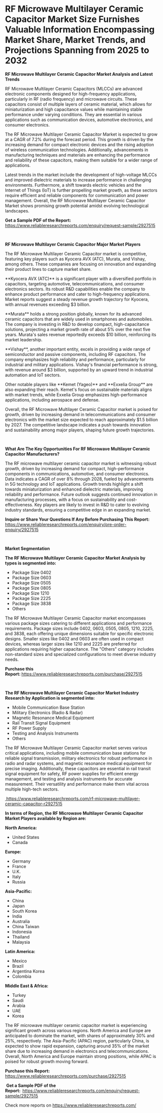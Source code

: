 <p><h1>RF Microwave Multilayer Ceramic Capacitor Market Size Furnishes Valuable Information Encompassing Market Share, Market Trends, and Projections Spanning from 2025 to 2032</h1></p><p><strong>RF Microwave Multilayer Ceramic Capacitor Market Analysis and Latest Trends</strong></p>
<p><p>RF Microwave Multilayer Ceramic Capacitors (MLCCs) are advanced electronic components designed for high-frequency applications, particularly in RF (radio frequency) and microwave circuits. These capacitors consist of multiple layers of ceramic material, which allows for miniaturization and high capacitance values while maintaining stable performance under varying conditions. They are essential in various applications such as communication devices, automotive electronics, and consumer electronics.</p><p>The RF Microwave Multilayer Ceramic Capacitor Market is expected to grow at a CAGR of 7.2% during the forecast period. This growth is driven by the increasing demand for compact electronic devices and the rising adoption of wireless communication technologies. Additionally, advancements in manufacturing techniques and materials are enhancing the performance and reliability of these capacitors, making them suitable for a wider range of applications.</p><p>Latest trends in the market include the development of high-voltage MLCCs and improved dielectric materials to increase performance in challenging environments. Furthermore, a shift towards electric vehicles and the Internet of Things (IoT) is further propelling market growth, as these sectors require efficient and reliable components for communication and power management. Overall, the RF Microwave Multilayer Ceramic Capacitor Market shows promising growth potential amidst evolving technological landscapes.</p></p>
<p><strong>Get a Sample PDF of the Report:&nbsp;</strong> <a href="https://www.reliableresearchreports.com/enquiry/request-sample/2927515?utm_campaign=2243&utm_medium=2&utm_source=Github&utm_content=ia&utm_term=12032025&utm_id=rf-microwave-multilayer-ceramic-capacitor">https://www.reliableresearchreports.com/enquiry/request-sample/2927515</a></p>
<p>&nbsp;</p>
<p><strong>RF Microwave Multilayer Ceramic Capacitor Major Market Players</strong></p>
<p><p>The RF Microwave Multilayer Ceramic Capacitor market is competitive, featuring key players such as Kyocera AVX (ATC), Murata, and Vishay, among others. These companies are focusing on innovation and expanding their product lines to capture market share.</p><p>**Kyocera AVX (ATC)** is a significant player with a diversified portfolio in capacitors, targeting automotive, telecommunications, and consumer electronics sectors. Its robust R&D capabilities enable the company to enhance product performance and cater to high-frequency applications. Market reports suggest a steady revenue growth trajectory for Kyocera, with annual revenues exceeding $3 billion.</p><p>**Murata** holds a strong position globally, known for its advanced ceramic capacitors that are widely used in smartphones and automobiles. The company is investing in R&D to develop compact, high-capacitance solutions, projecting a market growth rate of about 5% over the next five years. Murata's sales revenue reportedly exceeds $10 billion, reinforcing its market leadership.</p><p>**Vishay**, another important entity, excels in providing a wide range of semiconductor and passive components, including RF capacitors. The company emphasizes high reliability and performance, particularly for industrial and military applications. Vishay's financial performance is strong, with revenue around $3 billion, supported by an upward trend in industrial automation and IoT sectors.</p><p>Other notable players like **Kemet (Yageo)** and **Exxelia Group** are also expanding their reach. Kemet's focus on sustainable materials aligns with market trends, while Exxelia Group emphasizes high-performance applications, including aerospace and defense.</p><p>Overall, the RF Microwave Multilayer Ceramic Capacitor market is poised for growth, driven by increasing demand in telecommunications and consumer electronics with the market size expected to reach approximately $1.5 billion by 2027. The competitive landscape indicates a push towards innovation and sustainability among major players, shaping future growth trajectories.</p></p>
<p>&nbsp;</p>
<p><strong>What Are The Key Opportunities For RF Microwave Multilayer Ceramic Capacitor Manufacturers?</strong></p>
<p><p>The RF microwave multilayer ceramic capacitor market is witnessing robust growth, driven by increasing demand for compact, high-performance components in communications, automotive, and consumer electronics. Data indicates a CAGR of over 8% through 2028, fueled by advancements in 5G technology and IoT applications. Growth trends highlight a shift towards miniaturization and enhanced dielectric materials, improving reliability and performance. Future outlook suggests continued innovation in manufacturing processes, with a focus on sustainability and cost-effectiveness. Key players are likely to invest in R&D to cater to evolving industry standards, ensuring a competitive edge in an expanding market.</p></p>
<p><strong>Inquire or Share Your Questions If Any Before Purchasing This Report:</strong> <a href="https://www.reliableresearchreports.com/enquiry/pre-order-enquiry/2927515?utm_campaign=2243&utm_medium=2&utm_source=Github&utm_content=ia&utm_term=12032025&utm_id=rf-microwave-multilayer-ceramic-capacitor">https://www.reliableresearchreports.com/enquiry/pre-order-enquiry/2927515</a></p>
<p>&nbsp;</p>
<p><strong>Market Segmentation</strong></p>
<p><strong>The RF Microwave Multilayer Ceramic Capacitor Market Analysis by types is segmented into:</strong></p>
<p><ul><li>Package Size 0402</li><li>Package Size 0603</li><li>Package Size 0505</li><li>Package Size 0805</li><li>Package Size 1210</li><li>Package Size 2225</li><li>Package Size 3838</li><li>Others</li></ul></p>
<p><p>The RF Microwave Multilayer Ceramic Capacitor market encompasses various package sizes catering to different applications and performance requirements. Package sizes include 0402, 0603, 0505, 0805, 1210, 2225, and 3838, each offering unique dimensions suitable for specific electronic designs. Smaller sizes like 0402 and 0603 are often used in compact devices, whereas larger sizes like 1210 and 2225 are preferred for applications requiring higher capacitance. The "Others" category includes non-standard sizes and specialized configurations to meet diverse industry needs.</p></p>
<p><strong>Purchase this Report:&nbsp;</strong><a href="https://www.reliableresearchreports.com/purchase/2927515?utm_campaign=2243&utm_medium=2&utm_source=Github&utm_content=ia&utm_term=12032025&utm_id=rf-microwave-multilayer-ceramic-capacitor">https://www.reliableresearchreports.com/purchase/2927515</a></p>
<p>&nbsp;</p>
<p><strong>The RF Microwave Multilayer Ceramic Capacitor Market Industry Research by Application is segmented into:</strong></p>
<p><ul><li>Mobile Communication Base Station</li><li>Military Electronics (Radio & Radar)</li><li>Magnetic Resonance Medical Equipment</li><li>Rail Transit Signal Equipment</li><li>RF Power Supply</li><li>Testing and Analysis Instruments</li><li>Others</li></ul></p>
<p><p>The RF Microwave Multilayer Ceramic Capacitor market serves various critical applications, including mobile communication base stations for reliable signal transmission, military electronics for robust performance in radio and radar systems, and magnetic resonance medical equipment for precise imaging. Additionally, these capacitors are essential in rail transit signal equipment for safety, RF power supplies for efficient energy management, and testing and analysis instruments for accurate measurement. Their versatility and performance make them vital across multiple high-tech sectors.</p></p>
<p><a href="https://www.reliableresearchreports.com/rf-microwave-multilayer-ceramic-capacitor-r2927515?utm_campaign=2243&utm_medium=2&utm_source=Github&utm_content=ia&utm_term=12032025&utm_id=rf-microwave-multilayer-ceramic-capacitor">&nbsp;https://www.reliableresearchreports.com/rf-microwave-multilayer-ceramic-capacitor-r2927515</a></p>
<p><strong>In terms of Region, the RF Microwave Multilayer Ceramic Capacitor Market Players available by Region are:</strong></p>
<p>
    <p> <strong> North America: </strong>
        <ul>
            <li>United States</li>
            <li>Canada</li>
        </ul>
        </p> 
    <p> <strong> Europe: </strong>
        <ul>
            <li>Germany</li>
            <li>France</li>
            <li>U.K.</li>
            <li>Italy</li>
            <li>Russia</li>
        </ul>
        </p> 
    <p> <strong> Asia-Pacific: </strong>
        <ul>
            <li>China</li>
            <li>Japan</li>
            <li>South Korea</li>
            <li>India</li>
            <li>Australia</li>
            <li>China Taiwan</li>
            <li>Indonesia</li>
            <li>Thailand</li>
            <li>Malaysia</li>
        </ul>
        </p> 
    <p> <strong> Latin America: </strong>
        <ul>
            <li>Mexico</li>
            <li>Brazil</li>
            <li>Argentina Korea</li>
            <li>Colombia</li>
        </ul>
        </p> 
    <p> <strong> Middle East & Africa: </strong>
        <ul>
            <li>Turkey</li>
            <li>Saudi</li>
            <li>Arabia</li>
            <li>UAE</li>
            <li>Korea</li>
        </ul>
    </p>
    </p>
<p><p>The RF microwave multilayer ceramic capacitor market is experiencing significant growth across various regions. North America and Europe are anticipated to dominate the market, with shares of approximately 30% and 25%, respectively. The Asia-Pacific (APAC) region, particularly China, is expected to show rapid expansion, capturing around 35% of the market share due to increasing demand in electronics and telecommunications. Overall, North America and Europe maintain strong positions, while APAC is poised for robust growth moving forward.</p></p>
<p><strong>Purchase this Report: </strong><a href="https://www.reliableresearchreports.com/purchase/2927515?utm_campaign=2243&utm_medium=2&utm_source=Github&utm_content=ia&utm_term=12032025&utm_id=rf-microwave-multilayer-ceramic-capacitor">https://www.reliableresearchreports.com/purchase/2927515</a></p>
<p>&nbsp;<strong>Get a Sample PDF of the Report:&nbsp;&nbsp;</strong><a href="https://www.reliableresearchreports.com/enquiry/request-sample/2927515?utm_campaign=2243&utm_medium=2&utm_source=Github&utm_content=ia&utm_term=12032025&utm_id=rf-microwave-multilayer-ceramic-capacitor">https://www.reliableresearchreports.com/enquiry/request-sample/2927515</a></p>
<p><strong></strong></p>
<p>Check more reports on <a href="https://www.reliableresearchreports.com/?utm_campaign=2243&utm_medium=2&utm_source=Github&utm_content=ia&utm_term=12032025&utm_id=rf-microwave-multilayer-ceramic-capacitor">https://www.reliableresearchreports.com/</a></p>